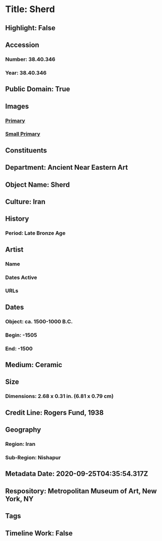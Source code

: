 # Title: Sherd
## Highlight: False
## Accession
### Number: 38.40.346
### Year: 38.40.346
## Public Domain: True
## Images
### [Primary](https://images.metmuseum.org/CRDImages/an/original/me38_40_346and347.jpg)
### [Small Primary](https://images.metmuseum.org/CRDImages/an/web-large/me38_40_346and347.jpg)
## Constituents
## Department: Ancient Near Eastern Art
## Object Name: Sherd
## Culture: Iran
## History
### Period: Late Bronze Age
## Artist
### Name
### Dates Active
### URLs
## Dates
### Object: ca. 1500-1000 B.C.
### Begin: -1505
### End: -1500
## Medium: Ceramic
## Size
### Dimensions: 2.68 x 0.31 in. (6.81 x 0.79 cm)
## Credit Line: Rogers Fund, 1938
## Geography
### Region: Iran
### Sub-Region: Nishapur
## Metadata Date: 2020-09-25T04:35:54.317Z
## Respository: Metropolitan Museum of Art, New York, NY
## Tags
## Timeline Work: False